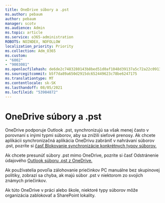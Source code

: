 ```yaml
---
title: OneDrive súbory a .pst
ms.author: pebaum
author: pebaum
manager: scotv
ms.audience: Admin
ms.topic: article
ms.service: o365-administration
ROBOTS: NOINDEX, NOFOLLOW
localization_priority: Priority
ms.collection: Adm_O365
ms.custom:
- "6002"
- "9003081"
ms.openlocfilehash: de6de2c7483280143b8bed51d0af1048d39137a5c72a22c09131d32326b8e447
ms.sourcegitcommit: b5f7da89a650d2915dc652449623c78be6247175
ms.translationtype: MT
ms.contentlocale: sk-SK
ms.lasthandoff: 08/05/2021
ms.locfileid: "53984872"
---
```

# <a name="onedrive-and-pst-files"></a>OneDrive súbory a .pst 

OneDrive podporuje Outlook .pst, synchronizujú sa však menej často v porovnaní s inými typmi súborov, aby sa znížili sieťové prenosy. Ak chcete aplikácii synchronizačná aplikácia OneDrivu zabrániť v nahrávaní súborov .pst, pozrite si [časť Blokovanie synchronizácie konkrétnych typov súborov.](https://docs.microsoft.com/onedrive/block-file-types) 

Ak chcete presunúť súbory .pst mimo OneDrive, pozrite si časť Odstránenie údajového [Outlook súboru .pst z OneDrive.](https://support.microsoft.com/office/how-to-remove-an-outlook-pst-data-file-from-onedrive-b6b9e522-59bd-40f7-949f-168d0aa9b38e) 

Ak používatelia povoľia zálohovanie priečinkov PC manuálne bez skupinovej politiky, zobrazí sa chyba, ak majú súbor .pst v niektorom zo svojich známych priečinkov.

Ak túto OneDrive v práci alebo škole, niektoré typy súborov môže organizácia zablokovať a SharePoint lokality.